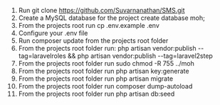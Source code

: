 1. Run git clone https://github.com/Suvarnanathan/SMS.git
2. Create a MySQL database for the project
    create database moh;
3. From the projects root run cp .env.example .env
4. Configure your .env file
5. Run composer update from the projects root folder
6. From the projects root folder run:
        php artisan vendor:publish --tag=laravelroles &&
        php artisan vendor:publish --tag=laravel2step
7. From the projects root folder run sudo chmod -R 755 ../moh
8. From the projects root folder run php artisan key:generate
9. From the projects root folder run php artisan migrate
10. From the projects root folder run composer dump-autoload
11. From the projects root folder run php artisan db:seed
